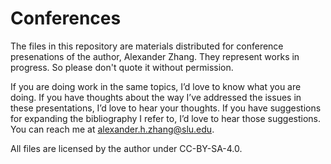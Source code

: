 # Conferences

The files in this repository are materials distributed for conference presenations of the author, Alexander Zhang.
They represent works in progress. So please don't quote it without permission.

If you are doing work in the same topics, I’d love to know what you are doing. If you have thoughts about the way I’ve addressed the issues in these presentations, I’d love to hear your thoughts. If you have suggestions for expanding the bibliography I refer to, I’d love to hear those suggestions. You can reach me at alexander.h.zhang@slu.edu.

All files are licensed by the author under CC-BY-SA-4.0.
